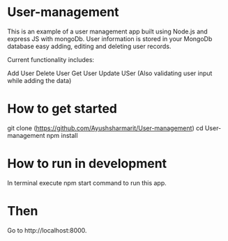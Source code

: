 # User-management
This is an example of a user management app built using Node.js and express JS with mongoDb. User information is stored in your MongoDb database easy adding, editing and deleting user records.

Current functionality includes:

Add User
Delete User
Get User
Update USer
(Also validating user input while adding the data)

# How to get started
git clone (https://github.com/Ayushsharmarit/User-management)
cd User-management
npm install

# How to run in development
In terminal execute npm start command to run this app.
# Then
Go to http://localhost:8000.
